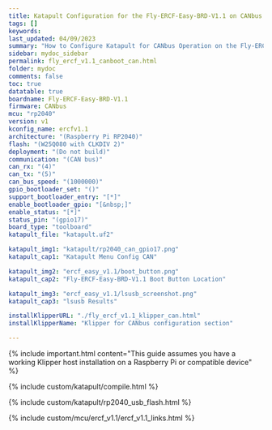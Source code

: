 ```yaml
---
title: Katapult Configuration for the Fly-ERCF-Easy-BRD-V1.1 on CANbus
tags: []
keywords: 
last_updated: 04/09/2023
summary: "How to Configure Katapult for CANbus Operation on the Fly-ERCF-Easy-BRD-V1.1"
sidebar: mydoc_sidebar
permalink: fly_ercf_v1.1_canboot_can.html
folder: mydoc
comments: false
toc: true
datatable: true
boardname: Fly-ERCF-Easy-BRD-V1.1
firmware: CANbus
mcu: "rp2040"
version: v1
kconfig_name: ercfv1.1
architecture: "(Raspberry Pi RP2040)"
flash: "(W25Q080 with CLKDIV 2)"
deployment: "(Do not build)"
communication: "(CAN bus)"
can_rx: "(4)"
can_tx: "(5)"
can_bus_speed: "(1000000)"
gpio_bootloader_set: "()"
support_bootloader_entry: "[*]"
enable_bootloader_gpio: "[&nbsp;]"
enable_status: "[*]"
status_pin: "(gpio17)"
board_type: "toolboard"
katapult_file: "katapult.uf2"

katapult_img1: "katapult/rp2040_can_gpio17.png"
katapult_cap1: "Katapult Menu Config CAN"

katapult_img2: "ercf_easy_v1.1/boot_button.png"
katapult_cap2: "Fly-ERCF-Easy-BRD-V1.1 Boot Button Location"

katapult_img3: "ercf_easy_v1.1/lsusb_screenshot.png"
katapult_cap3: "lsusb Results"

installKlipperURL: "./fly_ercf_v1.1_klipper_can.html"
installKlipperName: "Klipper for CANbus configuration section"

---
```

{% include important.html content="This guide assumes you have a working Klipper host installation on a Raspberry Pi or compatible device" %}

{% include custom/katapult/compile.html %}

{% include custom/katapult/rp2040_usb_flash.html %}

{% include custom/mcu/ercf_v1.1/ercf_v1.1_links.html %}
